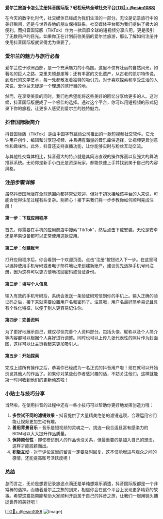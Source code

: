 **爱尔兰旅游卡怎么注册抖音国际版？轻松玩转全球社交平台[[TG💪+ @esim1088](https://t.me/s/esim1088)]**

在今天的数字化时代，社交媒体已经成为我们生活的一部分。无论是记录旅行中的美好瞬间，还是与世界各地的朋友保持联系，社交媒体平台都为我们提供了极大的便利。而抖音国际版（TikTok）作为一款风靡全球的短视频分享应用，更是吸引了无数用户的目光。如果你正在计划前往美丽的爱尔兰旅游，那么了解如何注册并使用抖音国际版就显得尤为重要了。

### 爱尔兰的魅力与旅行必备

爱尔兰位于欧洲西部，是一个充满魅力的小岛国。这里不仅有壮丽的自然风光，如著名的巨人之路、克里夫顿悬崖等；还有丰富的文化遗产，从古老的凯尔特传说，到现代的文学艺术，每一处都散发着独特的吸引力。对于喜欢探索和享受生活的人来说，爱尔兰无疑是一个理想的旅行目的地。

然而，在享受美景的同时，我们也希望能将这些美好的回忆分享给更多的人。这时候，抖音国际版便成了一个极佳的选择。通过这个平台，你可以用短视频的形式记录下你的旅程，让更多人感受到爱尔兰的独特魅力。

### 抖音国际版简介

抖音国际版（TikTok）是由中国字节跳动公司推出的一款短视频社交软件。它允许用户创作、编辑和分享短视频，并且拥有海量的音乐库供选择，让视频更具创意性和趣味性。此外，抖音还支持直播功能，让你能够实时与粉丝互动交流。

与其他社交媒体相比，抖音最大的特点就是其简洁直观的操作界面以及强大的算法推荐系统。无论你是新手小白还是资深玩家，都能快速上手并找到属于自己的内容风格。

### 注册步骤详解

虽然抖音国际版在全球范围内都非常受欢迎，但对于初次接触该平台的人来说，可能会觉得注册过程有些复杂。别担心！接下来我们将一步步教你如何顺利完成注册！

#### 第一步：下载应用程序
首先，你需要在手机的应用商店中搜索“TikTok”，然后点击下载安装。无论是安卓还是苹果设备都可以正常使用这款应用。

#### 第二步：创建账号
打开应用程序后，你会看到一个欢迎页面。点击“注册”按钮进入下一步。在这里可以选择使用手机号码或者电子邮件地址来创建新账户。建议优先选择手机号码注册，因为这样可以更方便地找回密码或验证身份。

#### 第三步：填写个人信息
输入有效的手机号码后，系统会发送一条验证码短信到你的手机上。输入正确的验证码之后，接下来就需要设置用户名和密码了。注意哦，用户名最好简单易记且具有个性化特征，以便于别人更容易记住你。

#### 第四步：完善资料
为了更好地展示自己，建议尽快完善个人资料部分。包括头像、昵称以及个人简介等内容都可以根据个人喜好进行调整。同时也可以上传几张代表性的照片作为封面图，这样可以让主页看起来更加吸引人。

#### 第五步：开始探索
完成上述所有操作之后，恭喜你已经成为一名正式的抖音用户啦！现在就可以开始浏览其他人的作品了。如果你对某些创作者感兴趣的话，不妨关注他们，这样就能第一时间收到他们的更新动态啦！

### 小贴士与技巧分享

当然啦，在使用抖音的过程中还有一些小技巧可以帮助你更好地发挥创造力哦：

1. **多尝试不同的滤镜效果** - 抖音提供了大量精美绝伦的滤镜选项，合理运用它们能让视频更加生动有趣。
2. **善用背景音乐** - 音乐是短视频的灵魂之一，挑选一段合适且富有感染力的BGM可以大大提升作品质量。
3. **保持原创性** - 即使模仿别人的作品也没关系，但最重要的是加入自己的想法，这样才能脱颖而出。
4. **积极互动** - 对于评论区里的留言一定要及时回复，这不仅能增进与观众之间的感情，还能提高账号活跃度呢！

### 总结

总而言之，无论是想要记录旅途点滴还是单纯想娱乐消遣，抖音国际版都是一个非常棒的选择。而随着爱尔兰之旅的到来，相信你会在这个平台上发现更多精彩的故事。希望这篇指南能帮助大家顺利开启属于自己的抖音之旅，让我们一起用镜头捕捉世界的美好吧！

[[TG💪+ @esim1088](https://t.me/s/esim1088) ![Image](https://i.postimg.cc/4NQfJmqS/Snipaste-2025-05-13-00-14-12.png)]